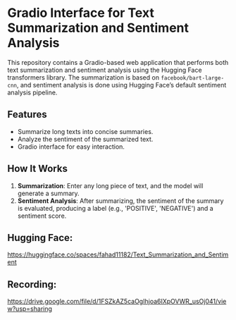 # Gradio Interface for Text Summarization and Sentiment Analysis

This repository contains a Gradio-based web application that performs both text summarization and sentiment analysis using the Hugging Face transformers library. The summarization is based on `facebook/bart-large-cnn`, and sentiment analysis is done using Hugging Face’s default sentiment analysis pipeline.

## Features

- Summarize long texts into concise summaries.
- Analyze the sentiment of the summarized text.
- Gradio interface for easy interaction.

## How It Works

1. **Summarization**: Enter any long piece of text, and the model will generate a summary.
2. **Sentiment Analysis**: After summarizing, the sentiment of the summary is evaluated, producing a label (e.g., 'POSITIVE', 'NEGATIVE') and a sentiment score.

## Hugging Face:
https://huggingface.co/spaces/fahad11182/Text_Summarization_and_Sentiment

## Recording:
https://drive.google.com/file/d/1FSZkAZ5caOgIhjoa6IXpOVWR_usOj041/view?usp=sharing